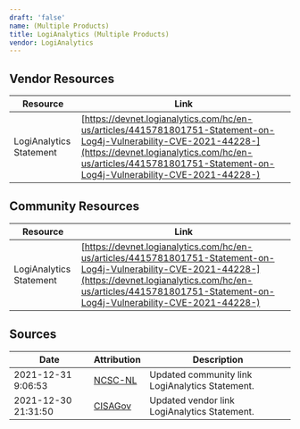 ```yaml
---
draft: 'false'
name: (Multiple Products)
title: LogiAnalytics (Multiple Products)
vendor: LogiAnalytics
---
```


## Vendor Resources
| Resource | Link |
| --- | --- |
| LogiAnalytics Statement | [https://devnet.logianalytics.com/hc/en-us/articles/4415781801751-Statement-on-Log4j-Vulnerability-CVE-2021-44228-](https://devnet.logianalytics.com/hc/en-us/articles/4415781801751-Statement-on-Log4j-Vulnerability-CVE-2021-44228-) |

## Community Resources
| Resource | Link |
| --- | --- |
| LogiAnalytics Statement | [https://devnet.logianalytics.com/hc/en-us/articles/4415781801751-Statement-on-Log4j-Vulnerability-CVE-2021-44228-](https://devnet.logianalytics.com/hc/en-us/articles/4415781801751-Statement-on-Log4j-Vulnerability-CVE-2021-44228-) |


## Sources
| Date | Attribution | Description |
| --- | --- | --- |
| 2021-12-31 9:06:53 | [NCSC-NL](https://github.com/NCSC-NL/log4shell/blob/main/software/README.md) | Updated community link LogiAnalytics Statement.  |
| 2021-12-30 21:31:50 | [CISAGov](https://raw.githubusercontent.com/cisagov/log4j-affected-db/develop/README.md) | Updated vendor link LogiAnalytics Statement.  |
